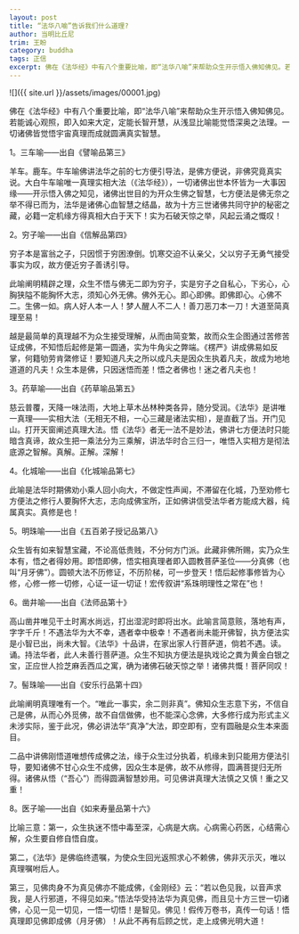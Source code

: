 ```yaml
---
layout: post
title: “法华八喻”告诉我们什么道理?
author: 当明比丘尼
trim: 王盼
category: buddha
tags: 正信
excerpt: 佛在《法华经》中有八个重要比喻，即“法华八喻”来帮助众生开示悟入佛知佛见。若能诚心观照，即入如来大定，定能长智开慧，从浅显比喻能觉悟深奥之法理。一切诸佛皆觉悟宇宙真理而成就圆满真实智慧。
---
```


![]({{ site.url }}/assets/images/00001.jpg)

佛在《法华经》中有八个重要比喻，即“法华八喻”来帮助众生开示悟入佛知佛见。若能诚心观照，即入如来大定，定能长智开慧，从浅显比喻能觉悟深奥之法理。一切诸佛皆觉悟宇宙真理而成就圆满真实智慧。

1。三车喻——出自《譬喻品第三》

羊车。鹿车。牛车喻佛讲法华之前的七方便引导法，是佛方便说，非佛究竟真实说。大白牛车喻唯一真理实相大法（《法华经》），一切诸佛出世本怀皆为一大事因缘——开示悟入佛之知见，诸佛出世目的为开众生佛之智慧，七方便法是佛无奈之举不得已而为，法华是诸佛心血智慧之结晶，故为十方三世诸佛共同守护的秘密之藏，必籍一定机缘方得真相大白于天下！实为石破天惊之举，风起云涌之慨叹！

2。穷子喻——出自《信解品第四》

穷子本是富翁之子，只因惯于穷困潦倒。饥寒交迫不认亲父，父以穷子无勇气接受事实为叹，故方便近穷子善诱引导。

此喻阐明精辟之理，众生不悟与佛无二即为穷子，实是穷子之自私心，下劣心，心胸狭隘不能胸怀大志，须知心外无佛。佛外无心。即心即佛。即佛即心。心佛不二。生佛一如。病人好人本一人！梦人醒人不二人！善刀恶刀本一刀！大道至简真理至易！

越是最简单的真理越不为众生接受理解，从而由简变繁，故而众生企图通过苦修苦证成佛，不知悟后起修是第一圆通，实为牛角尖之弊端。《楞严》讲成佛易如反掌，何籍劬劳肯綮修证！要知道凡夫之所以成凡夫是因众生执着凡夫，故成为地地道道的凡夫！众生本是佛，只因迷悟而差！悟之者佛也！迷之者凡夫也！

3。药草喻——出自《药草喻品第五》

慈云普覆，天降一味法雨，大地上草木丛林种类各异，随分受润。《法华》是讲唯一真理——实相大法（无相无不相，一心三藏是诸法实相），是直截了当。开门见山。打开天窗阐述真理大法。悟《法华》者无一法不是妙法，佛讲七方便法时只能暗含真谛，故众生把一乘法分为三乘解，讲法华时合三归一，唯悟入实相方是彻法底源之智解。真解。正解。深解！

4。化城喻——出自《化城喻品第七》

此喻是法华时期佛劝小乘人回小向大，不做定性声闻，不滞留在化城，乃至劝修七方便法之修行人要胸怀大志，志向成佛宝所，正如佛讲信受法华者方能成大器，纯属真实。真修是也！

5。明珠喻——出自《五百弟子授记品第八》

众生皆有如来智慧宝藏，不论高低贵贱，不分何方门派。此藏非佛所赐，实乃众生本有，悟之者得妙用。即悟即佛，悟实相真理者即入圆教菩萨圣位——分真佛（也叫“月牙佛”）。圆顿大法不历修证，不历阶梯，可一步登天！悟后起修事修皆为心修，心修一修一切修，心证一证一切证！宏传叙讲“系珠明理性之常在”也！

6。凿井喻——出自《法师品第十》

高山凿井唯见干土时离水尚远，打出湿泥时即将出水。此喻言简意赅，落地有声，字字千斤！不遇法华为大不幸，遇者幸中极幸！不遇者尚未能开佛智，执方便法实是小智已出，尚未大智。《法华》十品讲，在家出家人行菩萨道，倘若不遇。读。诵。持法华者，此人未善行菩萨道。众生不知执方便法是执戏论之粪为黄金白银之宝，正应世人捡芝麻丢西瓜之寓，确为诸佛石破天惊之举！诸佛共慨！菩萨同叹！

7。髻珠喻——出自《安乐行品第十四》

此喻阐明真理唯有一个。“唯此一事实，余二则非真”。佛知众生志意下劣，不信自己是佛，从而心外觅佛，故不自信做佛，也不能深心念佛，大多修行成为形式主义未涉实际，鉴于此况，佛必讲法华“真净”大法，即空即有，空有圆融是众生本来面目。

二品中讲佛刚悟道唯想传成佛之法，缘于众生过分执着，机缘未到只能用方便法引导，要知诸佛不甘心众生不成佛，因众生本是佛，故不从修得，圆满菩提归无所得。诸佛从悟（“吾心”）而得圆满智慧妙用。可见佛讲真理大法慎之又慎！重之又重！

8。医子喻——出自《如来寿量品第十六》

比喻三意：第一，众生执迷不悟中毒至深，心病是大病。心病需心药医，心结需心解，众生要自修自悟自度。

第二，《法华》是佛临终遗嘱，为使众生回光返照求心不赖佛，佛非灭示灭，唯以真理嘱咐后人。

第三，见佛肉身不为真见佛亦不能成佛，《金刚经》云：“若以色见我，以音声求我，是人行邪道，不得见如来。”悟法华受持法华为真见佛，而且见十方三世一切诸佛，心见一见一切见，一悟一切悟！是智见。佛见！假传万卷书，真传一句话！悟真理即见佛即成佛（月牙佛）！从此不再有后顾之忧，走上成佛光明大道！
